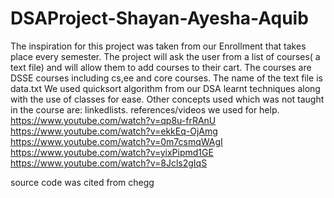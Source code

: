 # DSAProject-Shayan-Ayesha-Aquib
The inspiration for this project was taken from our Enrollment that takes place every semester. 
The project will ask the user from a list of courses( a text file) and will allow them to add courses to their cart. The courses are DSSE courses including cs,ee and core courses.
The name of the text file is data.txt
We used quicksort algorithm from our DSA learnt techniques along with the use of classes for ease.
Other concepts used which was not taught in the course are: linkedlists.
references/videos we used for help.
https://www.youtube.com/watch?v=qp8u-frRAnU
https://www.youtube.com/watch?v=ekkEq-OjAmg
https://www.youtube.com/watch?v=0m7csmqWAgI
https://www.youtube.com/watch?v=yixPipmd1GE
https://www.youtube.com/watch?v=8Jcls2gIqS

source code was cited from chegg
